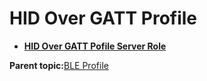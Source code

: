 # HID Over GATT Profile

-   **[HID Over GATT Pofile Server Role](GUID-BF863523-4068-4E2B-8E14-B3FD983180C9.md)**  


**Parent topic:**[BLE Profile](GUID-0C50046A-98EA-4DA8-9171-8A060D2F890B.md)

